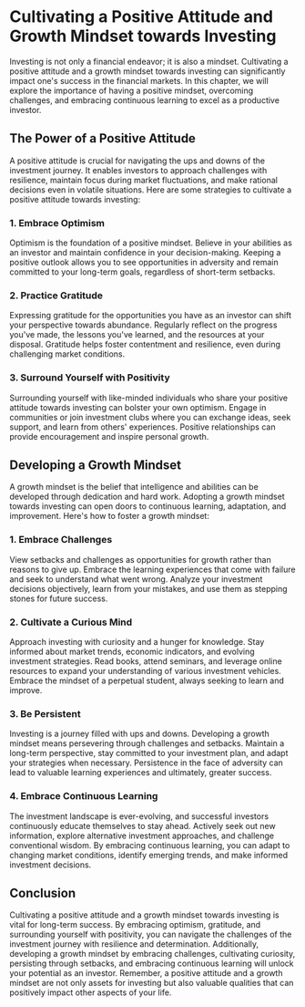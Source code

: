 Cultivating a Positive Attitude and Growth Mindset towards Investing
=============================================================================

Investing is not only a financial endeavor; it is also a mindset. Cultivating a positive attitude and a growth mindset towards investing can significantly impact one's success in the financial markets. In this chapter, we will explore the importance of having a positive mindset, overcoming challenges, and embracing continuous learning to excel as a productive investor.

**The Power of a Positive Attitude**
------------------------------------

A positive attitude is crucial for navigating the ups and downs of the investment journey. It enables investors to approach challenges with resilience, maintain focus during market fluctuations, and make rational decisions even in volatile situations. Here are some strategies to cultivate a positive attitude towards investing:

### **1. Embrace Optimism**

Optimism is the foundation of a positive mindset. Believe in your abilities as an investor and maintain confidence in your decision-making. Keeping a positive outlook allows you to see opportunities in adversity and remain committed to your long-term goals, regardless of short-term setbacks.

### **2. Practice Gratitude**

Expressing gratitude for the opportunities you have as an investor can shift your perspective towards abundance. Regularly reflect on the progress you've made, the lessons you've learned, and the resources at your disposal. Gratitude helps foster contentment and resilience, even during challenging market conditions.

### **3. Surround Yourself with Positivity**

Surrounding yourself with like-minded individuals who share your positive attitude towards investing can bolster your own optimism. Engage in communities or join investment clubs where you can exchange ideas, seek support, and learn from others' experiences. Positive relationships can provide encouragement and inspire personal growth.

**Developing a Growth Mindset**
-------------------------------

A growth mindset is the belief that intelligence and abilities can be developed through dedication and hard work. Adopting a growth mindset towards investing can open doors to continuous learning, adaptation, and improvement. Here's how to foster a growth mindset:

### **1. Embrace Challenges**

View setbacks and challenges as opportunities for growth rather than reasons to give up. Embrace the learning experiences that come with failure and seek to understand what went wrong. Analyze your investment decisions objectively, learn from your mistakes, and use them as stepping stones for future success.

### **2. Cultivate a Curious Mind**

Approach investing with curiosity and a hunger for knowledge. Stay informed about market trends, economic indicators, and evolving investment strategies. Read books, attend seminars, and leverage online resources to expand your understanding of various investment vehicles. Embrace the mindset of a perpetual student, always seeking to learn and improve.

### **3. Be Persistent**

Investing is a journey filled with ups and downs. Developing a growth mindset means persevering through challenges and setbacks. Maintain a long-term perspective, stay committed to your investment plan, and adapt your strategies when necessary. Persistence in the face of adversity can lead to valuable learning experiences and ultimately, greater success.

### **4. Embrace Continuous Learning**

The investment landscape is ever-evolving, and successful investors continuously educate themselves to stay ahead. Actively seek out new information, explore alternative investment approaches, and challenge conventional wisdom. By embracing continuous learning, you can adapt to changing market conditions, identify emerging trends, and make informed investment decisions.

**Conclusion**
--------------

Cultivating a positive attitude and a growth mindset towards investing is vital for long-term success. By embracing optimism, gratitude, and surrounding yourself with positivity, you can navigate the challenges of the investment journey with resilience and determination. Additionally, developing a growth mindset by embracing challenges, cultivating curiosity, persisting through setbacks, and embracing continuous learning will unlock your potential as an investor. Remember, a positive attitude and a growth mindset are not only assets for investing but also valuable qualities that can positively impact other aspects of your life.
